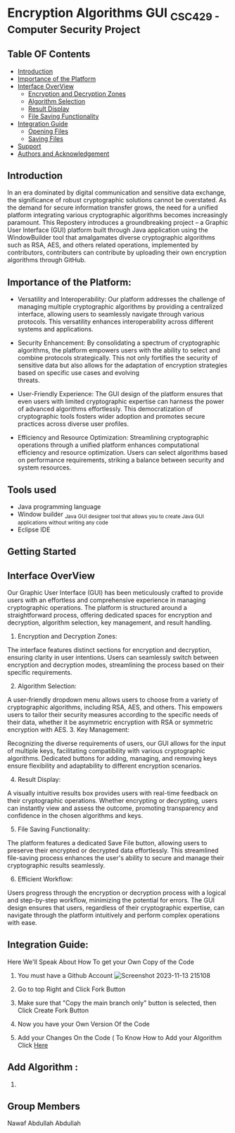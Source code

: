 # Encryption Algorithms GUI <sub>CSC429 - Computer Security Project</sub>
## Table OF Contents
- [Introduction ](#Introduction)
- [Importance of the Platform](#Importance-of-the-Platform)
- [Interface OverView](#Interface-OverView)
  - [Encryption and Decryption Zones](#Encryption-and-Decryption-Zones)
  - [Algorithm Selection](#Algorithm-Selection)
  - [Result Display](#Result-Display)
  - [File Saving Functionality](#File-Saving-Functionality)
- [Integration Guide](#Integration-Guide)
  - [Opening Files](#opening-files)
  - [Saving Files](#saving-files)
- [Support](#support)
- [Authors and Acknowledgement](#authors-and-acknowledgement)
## Introduction
In an era dominated by digital communication and sensitive data exchange, the significance of robust cryptographic solutions cannot be overstated. 
As the demand for secure information transfer grows, the need for a unified platform integrating various cryptographic algorithms becomes increasingly paramount. This Repostery  introduces a groundbreaking project – a Graphic User Interface (GUI) platform built through Java application using the WindowBuilder tool 
 that amalgamates diverse cryptographic algorithms such as RSA, AES, and others related operations, implemented by contributors,  contributers can contribute by uploading their own encryption algorithms through GitHub. 


## Importance of the Platform:

- Versatility and Interoperability:
    Our platform addresses the challenge of managing multiple cryptographic algorithms by providing a centralized interface, allowing users to seamlessly navigate       through various protocols. This versatility enhances interoperability across different systems and applications.

- Security Enhancement:
   By consolidating a spectrum of cryptographic algorithms, the platform empowers users with the ability to select and combine protocols strategically.
  This not only fortifies the security of sensitive data but also allows for the adaptation of encryption strategies based on specific use cases and evolving       
  threats.

- User-Friendly Experience:
    The GUI design of the platform ensures that even users with limited cryptographic expertise can harness the power of advanced algorithms effortlessly.
  This democratization of cryptographic tools fosters wider adoption and promotes secure practices across diverse user profiles.
  
- Efficiency and Resource Optimization:
    Streamlining cryptographic operations through a unified platform enhances computational efficiency and resource optimization.
  Users can select algorithms based on  performance requirements, striking a balance between security and system resources.

 
## Tools used
  - Java programming language
  - Window builder <sub> Java GUI designer tool that allows you to create Java GUI applications without writing any code </sub>
  - Eclipse IDE

## Getting Started

## Interface OverView

Our Graphic User Interface (GUI) has been meticulously crafted to provide users with an effortless and comprehensive experience in managing cryptographic operations. The platform is structured around a straightforward process, offering dedicated spaces for encryption and decryption, algorithm selection, key management, and result handling.


1. Encryption and Decryption Zones:
   
The interface features distinct sections for encryption and decryption, ensuring clarity in user intentions.
Users can seamlessly switch between encryption and decryption modes, streamlining the process based on their specific requirements.

2. Algorithm Selection:
   
A user-friendly dropdown menu allows users to choose from a variety of cryptographic algorithms, including RSA, AES, and others.
This empowers users to tailor their security measures according to the specific needs of their data, whether it be asymmetric encryption with RSA or symmetric encryption with AES.
3. Key Management:
   
Recognizing the diverse requirements of users, our GUI allows for the input of multiple keys, facilitating compatibility with various cryptographic algorithms.
Dedicated buttons for adding, managing, and removing keys ensure flexibility and adaptability to different encryption scenarios.

4. Result Display:
   
A visually intuitive results box provides users with real-time feedback on their cryptographic operations.
Whether encrypting or decrypting, users can instantly view and assess the outcome, promoting transparency and confidence in the chosen algorithms and keys.

5. File Saving Functionality:
   
The platform features a dedicated Save File button, allowing users to preserve their encrypted or decrypted data effortlessly.
This streamlined file-saving process enhances the user's ability to secure and manage their cryptographic results seamlessly.

6. Efficient Workflow:
   
Users progress through the encryption or decryption process with a logical and step-by-step workflow, minimizing the potential for errors.
The GUI design ensures that users, regardless of their cryptographic expertise, can navigate through the platform intuitively and perform complex operations with ease.

## Integration Guide:
Here We'll Speak About How To get your Own Copy of the Code
1. You must have a Github Account 
![Screenshot 2023-11-13 215108](https://github.com/abdullahAlsaab/Encryption-Algorithms-GUI/assets/97760612/dcf0848f-1fc6-49ed-88e6-6819d5b39207)

2. Go to top Right and Click Fork Button

3. Make sure that "Copy the main branch only" button is selected, then Click Create Fork Button 

4. Now you have your Own Version Of the Code

5. Add your Changes On the Code ( To Know How to Add your Algorithm Click [Here](#Add-Algorithm)

## Add Algorithm :
1. 

## Group Members
Nawaf 
Abdullah
Abdullah


